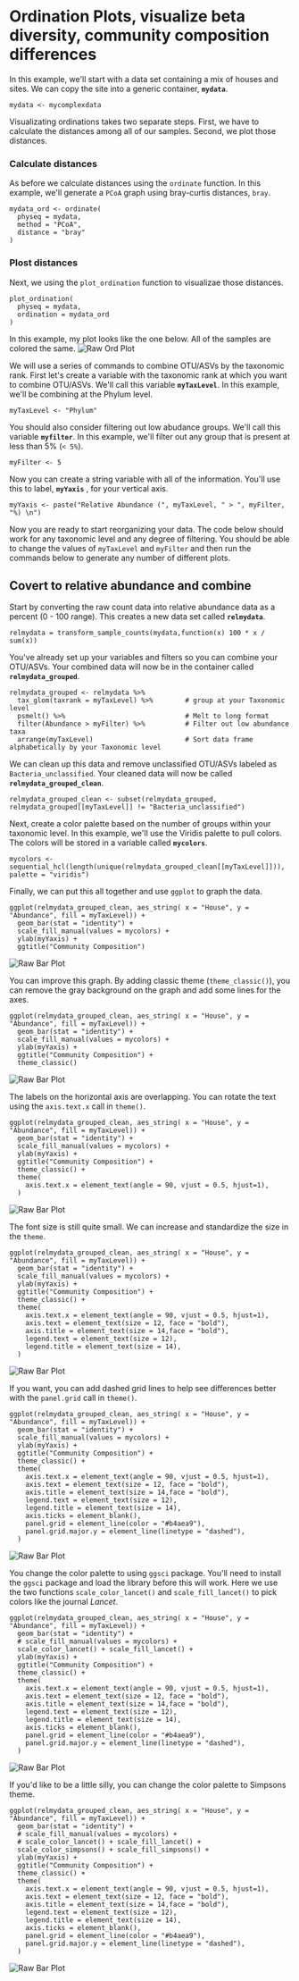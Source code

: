 # Ordination Plots, visualize beta diversity, community composition differences

In this example, we'll start with a data set containing a mix of houses and sites. We can copy the site into a generic container, **`mydata`**.
```
mydata <- mycomplexdata
```

Visualizating ordinations takes two separate steps. First, we have to calculate the distances among all of our samples. Second, we plot those distances.

### Calculate distances
As before we calculate distances  using the `ordinate` function. In this example, we'll generate a `PCoA` graph using bray-curtis distances, `bray`.
```
mydata_ord <- ordinate(
  physeq = mydata, 
  method = "PCoA",
  distance = "bray"
)
```
### Plost distances
Next, we using the `plot_ordination` function to visualizae those distances.
```
plot_ordination(
  physeq = mydata,
  ordination = mydata_ord
) 
```
In this example, my plot looks like the one below. All of the samples are colored the same.
![Raw Ord Plot](myord.demo.1.png)





We will use a series of commands to combine OTU/ASVs by the taxonomic rank. 
First let's create a variable with the taxonomic rank at which you want to combine OTU/ASVs. We'll call this variable **`myTaxLevel`**. In this example, we'll be combining at the Phylum level.
```
myTaxLevel <- "Phylum"
```

You should also consider filtering out low abudance groups. We'll call this variable **`myfilter`**. In this example, we'll filter out any group that is present at less than 5% (`< 5%`).
```
myFilter <- 5
```

Now you can create a string variable with all of the information. You'll use this to label, **`myYaxis`** , for your vertical axis.
```
myYaxis <- paste("Relative Abundance (", myTaxLevel, " > ", myFilter, "%) \n")
```
Now you are ready to start reorganizing your data. The code below should work for any taxonomic level and any degree of filtering. You should be able to change the values of `myTaxLevel` and `myFilter` and then run the commands below to generate any number of different plots.


## Covert to relative abundance and combine

Start by converting the raw count data into relative abundance data as a percent (0 - 100 range). This creates a new data set called **`relmydata`**.
```
relmydata = transform_sample_counts(mydata,function(x) 100 * x / sum(x))
```
You've already set up your variables and filters so you can combine your OTU/ASVs. Your combined data will now be in the container called **`relmydata_grouped`**.
```
relmydata_grouped <- relmydata %>%
  tax_glom(taxrank = myTaxLevel) %>%        # group at your Taxonomic level
  psmelt() %>%                              # Melt to long format
  filter(Abundance > myFilter) %>%          # Filter out low abundance taxa
  arrange(myTaxLevel)                       # Sort data frame alphabetically by your Taxonomic level
```

We can clean up this data and remove unclassified OTU/ASVs labeled as `Bacteria_unclassified`. Your cleaned data will now be called **`relmydata_grouped_clean`**.
```
relmydata_grouped_clean <- subset(relmydata_grouped, relmydata_grouped[[myTaxLevel]] != "Bacteria_unclassified")
```

Next, create a color palette based on the number of groups within your taxonomic level. In this example, we'll use the Viridis palette to pull colors. The colors will be stored in a variable called **`mycolors`**.
```
mycolors <- sequential_hcl(length(unique(relmydata_grouped_clean[[myTaxLevel]])), palette = "viridis")
```

Finally, we can put this all together and use `ggplot` to graph the data.
```
ggplot(relmydata_grouped_clean, aes_string( x = "House", y = "Abundance", fill = myTaxLevel)) + 
  geom_bar(stat = "identity") +
  scale_fill_manual(values = mycolors) +
  ylab(myYaxis) +
  ggtitle("Community Composition")
```
![Raw Bar Plot](mysite.demo.1.png)


You can improve this graph. By adding classic theme (`theme_classic()`), you can remove the gray background on the graph and add some lines for the axes.
```
ggplot(relmydata_grouped_clean, aes_string( x = "House", y = "Abundance", fill = myTaxLevel)) + 
  geom_bar(stat = "identity") +
  scale_fill_manual(values = mycolors) +
  ylab(myYaxis) +
  ggtitle("Community Composition") +
  theme_classic()
```
![Raw Bar Plot](mysite.demo.2.png)


The labels on the horizontal axis are overlapping. You can rotate the text using the `axis.text.x` call in `theme()`.
```
ggplot(relmydata_grouped_clean, aes_string( x = "House", y = "Abundance", fill = myTaxLevel)) + 
  geom_bar(stat = "identity") +
  scale_fill_manual(values = mycolors) +
  ylab(myYaxis) +
  ggtitle("Community Composition") +
  theme_classic() +
  theme(
    axis.text.x = element_text(angle = 90, vjust = 0.5, hjust=1),
  )
```
![Raw Bar Plot](mysite.demo.3.png)


The font size is still quite small. We can increase and standardize the size in the `theme`.
```
ggplot(relmydata_grouped_clean, aes_string( x = "House", y = "Abundance", fill = myTaxLevel)) + 
  geom_bar(stat = "identity") +
  scale_fill_manual(values = mycolors) +
  ylab(myYaxis) +
  ggtitle("Community Composition") +
  theme_classic() +
  theme(
    axis.text.x = element_text(angle = 90, vjust = 0.5, hjust=1),
    axis.text = element_text(size = 12, face = "bold"),
    axis.title = element_text(size = 14,face = "bold"),
    legend.text = element_text(size = 12),
    legend.title = element_text(size = 14),
  )
```
![Raw Bar Plot](mysite.demo.4.png)


If you want, you can add dashed grid lines to help see differences better with the `panel.grid` call in `theme()`.
```
ggplot(relmydata_grouped_clean, aes_string( x = "House", y = "Abundance", fill = myTaxLevel)) + 
  geom_bar(stat = "identity") +
  scale_fill_manual(values = mycolors) +
  ylab(myYaxis) +
  ggtitle("Community Composition") +
  theme_classic() +
  theme(
    axis.text.x = element_text(angle = 90, vjust = 0.5, hjust=1),
    axis.text = element_text(size = 12, face = "bold"),
    axis.title = element_text(size = 14,face = "bold"),
    legend.text = element_text(size = 12),
    legend.title = element_text(size = 14),
    axis.ticks = element_blank(),
    panel.grid = element_line(color = "#b4aea9"),
    panel.grid.major.y = element_line(linetype = "dashed"),
  )
```
![Raw Bar Plot](mysite.demo.5.png)

You change the color palette to using `ggsci` package. You'll need to install the `ggsci` package and load the library before this will work. Here we use the two functions `scale_color_lancet()` and `scale_fill_lancet()` to pick colors like the journal *Lancet*.
```
ggplot(relmydata_grouped_clean, aes_string( x = "House", y = "Abundance", fill = myTaxLevel)) + 
  geom_bar(stat = "identity") +
  # scale_fill_manual(values = mycolors) +
  scale_color_lancet() + scale_fill_lancet() +
  ylab(myYaxis) +
  ggtitle("Community Composition") +
  theme_classic() +
  theme(
    axis.text.x = element_text(angle = 90, vjust = 0.5, hjust=1),
    axis.text = element_text(size = 12, face = "bold"),
    axis.title = element_text(size = 14,face = "bold"),
    legend.text = element_text(size = 12),
    legend.title = element_text(size = 14),
    axis.ticks = element_blank(),
    panel.grid = element_line(color = "#b4aea9"),
    panel.grid.major.y = element_line(linetype = "dashed"),
  )
```
![Raw Bar Plot](mysite.demo.6.png)

If you'd like to be a little silly, you can change the color palette to Simpsons theme.
```
ggplot(relmydata_grouped_clean, aes_string( x = "House", y = "Abundance", fill = myTaxLevel)) + 
  geom_bar(stat = "identity") +
  # scale_fill_manual(values = mycolors) +
  # scale_color_lancet() + scale_fill_lancet() +
  scale_color_simpsons() + scale_fill_simpsons() +
  ylab(myYaxis) +
  ggtitle("Community Composition") +
  theme_classic() +
  theme(
    axis.text.x = element_text(angle = 90, vjust = 0.5, hjust=1),
    axis.text = element_text(size = 12, face = "bold"),
    axis.title = element_text(size = 14,face = "bold"),
    legend.text = element_text(size = 12),
    legend.title = element_text(size = 14),
    axis.ticks = element_blank(),
    panel.grid = element_line(color = "#b4aea9"),
    panel.grid.major.y = element_line(linetype = "dashed"),
  )
```
![Raw Bar Plot](mysite.demo.7.png)



